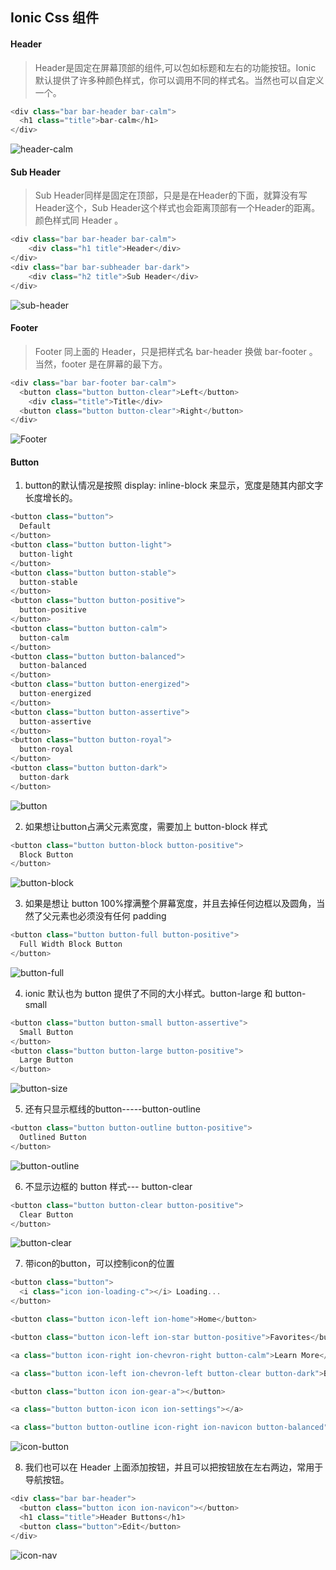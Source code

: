 ## Ionic Css 组件

#### Header

> Header是固定在屏幕顶部的组件,可以包如标题和左右的功能按钮。Ionic 默认提供了许多种颜色样式，你可以调用不同的样式名。当然也可以自定义一个。


```javascript
<div class="bar bar-header bar-calm">
  <h1 class="title">bar-calm</h1>
</div>
```

![header-calm](http://7vijqz.com1.z0.glb.clouddn.com/header.png)


#### Sub Header

> Sub Header同样是固定在顶部，只是是在Header的下面，就算没有写Header这个，Sub Header这个样式也会距离顶部有一个Header的距离。颜色样式同 Header 。

```javascript
<div class="bar bar-header bar-calm">
    <div class="h1 title">Header</div>
</div>
<div class="bar bar-subheader bar-dark">
    <div class="h2 title">Sub Header</div>
</div>
```

![sub-header](http://7vijqz.com1.z0.glb.clouddn.com/subheader.png)


#### Footer

> Footer 同上面的 Header，只是把样式名 bar-header 换做 bar-footer 。当然，footer 是在屏幕的最下方。

```javascript
<div class="bar bar-footer bar-calm">
  <button class="button button-clear">Left</button>
    <div class="title">Title</div>
  <button class="button button-clear">Right</button>
</div>
```

![Footer](http://7vijqz.com1.z0.glb.clouddn.com/footer.png)


#### Button

 1. button的默认情况是按照 display: inline-block 来显示，宽度是随其内部文字长度增长的。

```javascript
<button class="button">
  Default
</button>
<button class="button button-light">
  button-light
</button>
<button class="button button-stable">
  button-stable
</button>
<button class="button button-positive">
  button-positive
</button>
<button class="button button-calm">
  button-calm
</button>
<button class="button button-balanced">
  button-balanced
</button>
<button class="button button-energized">
  button-energized
</button>
<button class="button button-assertive">
  button-assertive
</button>
<button class="button button-royal">
  button-royal
</button>
<button class="button button-dark">
  button-dark
</button>
```

![button](http://7vijqz.com1.z0.glb.clouddn.com/button.png)


2. 如果想让button占满父元素宽度，需要加上 button-block 样式

```javascript
<button class="button button-block button-positive">
  Block Button
</button>
```
![button-block](http://7vijqz.com1.z0.glb.clouddn.com/button-block.png)


3. 如果是想让 button 100%撑满整个屏幕宽度，并且去掉任何边框以及圆角，当然了父元素也必须没有任何 padding

```javascript
<button class="button button-full button-positive">
  Full Width Block Button
</button>
```
![button-full](http://7vijqz.com1.z0.glb.clouddn.com/button-full.png)


4. ionic 默认也为 button 提供了不同的大小样式。button-large 和 button-small

```javascript
<button class="button button-small button-assertive">
  Small Button
</button>
<button class="button button-large button-positive">
  Large Button
</button>
```

![button-size](http://7vijqz.com1.z0.glb.clouddn.com/button-size.png)


5. 还有只显示框线的button-----button-outline

```javascript
<button class="button button-outline button-positive">
  Outlined Button
</button>
```

![button-outline](http://7vijqz.com1.z0.glb.clouddn.com/button-outline.png)


6. 不显示边框的 button 样式--- button-clear

```javascript
<button class="button button-clear button-positive">
  Clear Button
</button>
```

![button-clear](http://7vijqz.com1.z0.glb.clouddn.com/button-clear.png)


7. 带icon的button，可以控制icon的位置

```javascript
<button class="button">
  <i class="icon ion-loading-c"></i> Loading...
</button>

<button class="button icon-left ion-home">Home</button>

<button class="button icon-left ion-star button-positive">Favorites</button>

<a class="button icon-right ion-chevron-right button-calm">Learn More</a>

<a class="button icon-left ion-chevron-left button-clear button-dark">Back</a>

<button class="button icon ion-gear-a"></button>

<a class="button button-icon icon ion-settings"></a>

<a class="button button-outline icon-right ion-navicon button-balanced">Reorder</a>
```

![icon-button](http://7vijqz.com1.z0.glb.clouddn.com/icon-button.png)


8. 我们也可以在 Header 上面添加按钮，并且可以把按钮放在左右两边，常用于导航按钮。

```javascript
<div class="bar bar-header">
  <button class="button icon ion-navicon"></button>
  <h1 class="title">Header Buttons</h1>
  <button class="button">Edit</button>
</div>
```

![icon-nav](http://7vijqz.com1.z0.glb.clouddn.com/button-nav.png)

